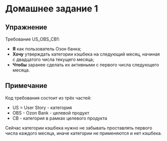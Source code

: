 # Домашнее задание 1

## Упражнение

Требование US_OBS_CB1:

- **Я** как пользователь Озон банка;
- **Хочу** утверждать категории кэшбека на следующий месяц, начиная с двадцатого числа текущего месяца;
- **Чтобы** заранее сделать их активными с первого числа следующего месяца.

## Примечание

Код требования состоит из трёх частей:

- US = User Story - категория
- OBS - Ozon Bank - целевой продукт
- CB - категория в рамках целевого продукта

Сейчас категории кэшбека нужно не забывать проставлять первого числа каждого месяца, иначе категории не применяются и нет кэшбека.
